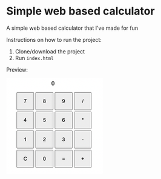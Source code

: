 # Simple web based calculator

A simple web based calculator that I've made for fun

Instructions on how to run the project:
1. Clone/download the project
2. Run `index.html`

Preview:

![alt text](https://github.com/simsekb/rekenmachine/blob/master/preview.png "simple web based calculator")
